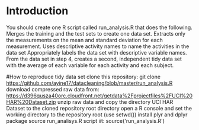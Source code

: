 # Introduction
You should create one R script called run_analysis.R that does the following.
Merges the training and the test sets to create one data set.
Extracts only the measurements on the mean and standard deviation for each measurement. 
Uses descriptive activity names to name the activities in the data set
Appropriately labels the data set with descriptive variable names. 
From the data set in step 4, creates a second, independent tidy data set with the average of each variable for each activity and each subject.


#How to reproduce tidy data set
clone this repository: git clone https://github.com/ayine17/datacleaning/blob/master/run_analysis.R
download compressed raw data from:
https://d396qusza40orc.cloudfront.net/getdata%2Fprojectfiles%2FUCI%20HAR%20Dataset.zip 
unzip raw data and copy the directory UCI HAR Dataset to the cloned repository root directory
open a R console and set the working directory to the repository root (use setwd())
install plyr and dplyr package
source run_analisys.R script iit: 
source('run_analysis.R')
